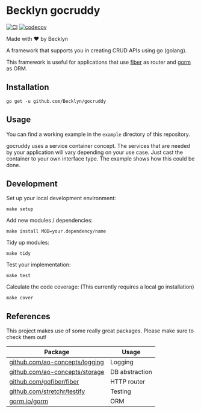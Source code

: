 Becklyn gocruddy
=================

[![CI](https://github.com/Becklyn/gocruddy/actions/workflows/ci.yml/badge.svg)](https://github.com/Becklyn/gocruddy/actions/workflows/ci.yml)
[![codecov](https://codecov.io/gh/Becklyn/gocruddy/branch/main/graph/badge.svg?token=YO6PLZ30RN)](https://codecov.io/gh/Becklyn/gocruddy)

Made with ❤ by Becklyn

A framework that supports you in creating CRUD APIs using go (golang).

This framework is useful for applications that use [fiber](https://github.com/gofiber/fiber) as router and [gorm](https://gorm.io/) as ORM. 


Installation
------------

```shell
go get -u github.com/Becklyn/gocruddy
```


Usage
-----

You can find a working example in the `example` directory of this repository.

gocruddy uses a service container concept.
The services that are needed by your application will vary depending on your use case.
Just cast the container to your own interface type.
The example shows how this could be done.


Development
-----------

Set up your local development environment:

````shell
make setup
````

Add new modules / dependencies:

```shell
make install MOD=your.dependency/name
```

Tidy up modules:

```shell
make tidy
```

Test your implementation:

```shell
make test
```

Calculate the code coverage:
(This currently requires a local go installation)

```shell
make cover
```


References
----------

This project makes use of some really great packages. Please make sure to check them out!

| Package                                                                  | Usage          |
| ------------------------------------------------------------------------ | -------------- |
| [github.com/ao-concepts/logging](https:/github.com/ao-concepts/logging)  | Logging        |
| [github.com/ao-concepts/storage](https://github.com/ao-concepts/storage) | DB abstraction |
| [github.com/gofiber/fiber](https://github.com/gofiber/fiber)             | HTTP router    |
| [github.com/stretchr/testify](https://github.com/stretchr/testify)       | Testing        |
| [gorm.io/gorm](https://gorm.io/)                                         | ORM            |
